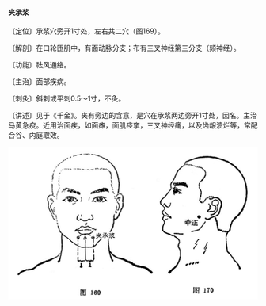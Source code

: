 #### 夹承浆

〔定位〕承浆穴旁开1寸处，左右共二穴（图169）。

〔解剖〕在口轮匝肌中，有面动脉分支；布有三叉神经第三分支（颏神经）。

〔功能〕祛风通络。

〔主治〕面部疾病。

〔刺灸〕斜刺或平刺0.5～1寸，不灸。

〔讲述〕见于《千金》。夹有旁边的含意，是穴在承浆两边旁开1寸处，因名。主治马黄急疫。近用治面疾，如面瘫，面肌痉挛，三叉神经痛，以及齿龈溃烂等，常配合谷、内庭取效。

![](./img/图169、170.jpg)
